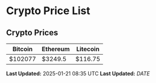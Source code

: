 # Crypto Price List

## Crypto Prices
| Bitcoin | Ethereum | Litecoin |
| ------- | -------- | -------- |
| $102077 | $3249.5 | $116.75 |
**Last Updated:** 2025-01-21 08:35 UTC
**Last Updated:** $DATE$
